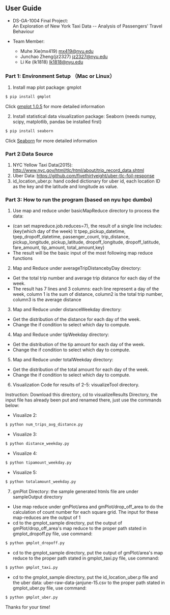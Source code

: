 ## User Guide
- DS-GA-1004  Final Project:           
An Exploration of New York Taxi Data 
-- Analysis of Passengers’ Travel Behaviour 

- Team Member:
  - Muhe Xie(mx419) mx419@nyu.edu
  - Junchao Zheng(jz2327) jz2327@nyu.edu
  - Li Ke (lk1818) lk1818@nyu.edu

### Part 1: Environment Setup （Mac or Linux）
1. Install map plot package: gmplot
``` sh
$ pip install gmplot
```
Click [gmplot 1.0.5](https://pypi.python.org/pypi/gmplot/1.0.5) for more detailed information  

2. Install statistical data visualization package: Seaborn (needs numpy,  scipy, matplotlib, pandas be installed first)
``` sh
$ pip install seaborn
```
Click [Seaborn](https://stanford.edu/~mwaskom/software/seaborn/installing.html) for more detailed information  
### Part 2:Data Source
1. NYC Yellow Taxi Data(2015):  http://www.nyc.gov/html/tlc/html/about/trip_record_data.shtml 
2. Uber Data: https://github.com/fivethirtyeight/uber-tlc-foil-response
3. id_location_uber.p: hand coded dictionary for uber id, each location ID as the key and the latitude and longitude as value.

### Part 3: How to run the program (based on nyu hpc dumbo)
1. Use map and reduce under basicMapReduce directory to process the data:
* (can set mapreduce.job.reduces=7), the result of a single line includes: (key(which day of the week) \t tpep_pickup_datetime, tpep_dropoff_datetime, passenger_count, trip_distance, pickup_longitude, pickup_latitude, dropoff_longitude, dropoff_latitude, fare_amount, tip_amount, total_amount,key)
* The result will be the basic input of the most following map reduce functions

2. Map and Reduce under averageTripDistancebyDay directory:
 * Get the total trip number and average trip distance for each day of the week. 
 * The result has 7 lines and 3 columns: each line represent a day of the week, column 1 is the sum of distance, column2 is the total trip number, column3 is the average distance
  
 3. Map and Reduce under distanceWeekday directory:
 * Get the distribution of the distance for each day of the week.
 * Change the if condition to select which day to compute.
 
4. Map and Reduce under tipWeekday directory:
 * Get the distribution of the tip amount for each day of the week.
 * Change the if condition to select which day to compute.

5. Map and Reduce under totalWeekday directory:
 * Get the distribution of the total amount for each day of the week.
 * Change the if condition to select which day to compute.

6. Visualization Code for results of 2-5: visualizeTool directory.

Instruction: Download this directory, cd to visualizeResults Directory,
the input file has already been put and renamed there, just use the commands below:
  * Visualize 2:  
   ```sh
  $ python num_trips_avg_distance.py
  ```
  * Visualize 3:  
   ```sh
  $ python distance_weekday.py
  ```

 * Visualize 4:  
  ```sh
  $ python tipamount_weekday.py
  ```
 * Visualize 5:  
  ```sh
  $ python totalamount_weekday.py
  ```
  
7. gmPlot Directory: the sample generated htmls file are under sampleOutput directory
  * Use map reduce under gmPlot/area and gmPlot/drop_off_area to do the calculation of count number for each square grid. The input for these map-reduces are the output of 1
  * cd to the gmplot_sample directory, put the output of gmPlot/drop_off_area's map reduce to the proper path stated in  gmplot_dropoff.py file, use command: 
  ```sh
  $ python gmplot_dropoff.py
  ```
  * cd to the gmplot_sample directory, put the output of gmPlot/area's map reduce to the proper path stated in gmplot_taxi.py file, use command: 
  ```sh
  $ python gmplot_taxi.py
  ```
  * cd to the gmplot_sample directory, put the id_location_uber.p file and the uber data: uber-raw-data-janjune-15.csv to the proper path stated in gmplot_uber.py file, use command: 
  ```sh
  $ python gmplot_uber.py
  ```
  
  Thanks for your time!















